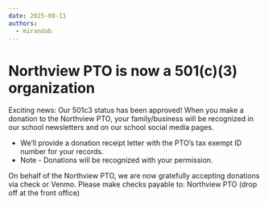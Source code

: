 ```yaml
---
date: 2025-08-11
authors:
  - mirandab
---
```


# Northview PTO is now a 501(c)(3) organization

Exciting news: Our 501c3 status has been approved! When you make a donation to the Northview PTO, your family/business
will be recognized in our school newsletters and on our school social media pages.

- We’ll provide a donation receipt letter with the PTO’s tax exempt ID number for your records.
- Note - Donations will be recognized with your permission.

On behalf of the Northview PTO, we are now gratefully accepting donations via check or Venmo. Please make checks payable
to: Northview PTO (drop off at the front office)
